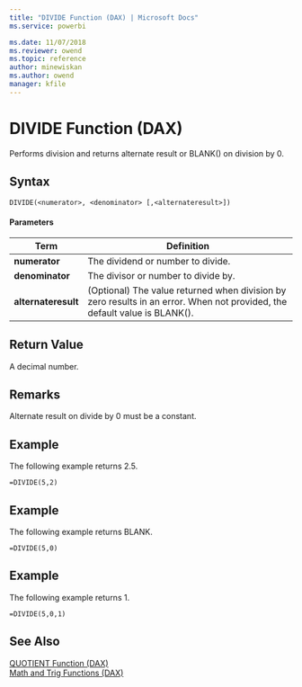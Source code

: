 ```yaml
---
title: "DIVIDE Function (DAX) | Microsoft Docs"
ms.service: powerbi 

ms.date: 11/07/2018
ms.reviewer: owend
ms.topic: reference
author: minewiskan
ms.author: owend
manager: kfile
---
```

# DIVIDE Function (DAX)
Performs division and returns alternate result or BLANK() on division by 0.  
  
## Syntax  
  
```dax
DIVIDE(<numerator>, <denominator> [,<alternateresult>])  
```
  
#### Parameters  
  
|Term|Definition|  
|--------|--------------|  
|**numerator**|The dividend or number to divide.|  
|**denominator**|The divisor or number to divide by.|  
|**alternateresult**|(Optional) The value returned when division by zero results in an error. When not provided, the default value is BLANK().|  
  
## Return Value  
A decimal number.  
  
## Remarks  
Alternate result on divide by 0 must be a constant.  
  
## Example  
The following example returns 2.5.  
  
```dax
=DIVIDE(5,2)  
```
  
## Example  
The following example returns BLANK.  
  
```dax
=DIVIDE(5,0)  
```
  
## Example  
The following example returns 1.  
  
```dax
=DIVIDE(5,0,1)  
```
  
## See Also  
[QUOTIENT Function &#40;DAX&#41;](quotient-function-dax.md)  
[Math and Trig Functions &#40;DAX&#41;](math-and-trig-functions-dax.md)  
  
